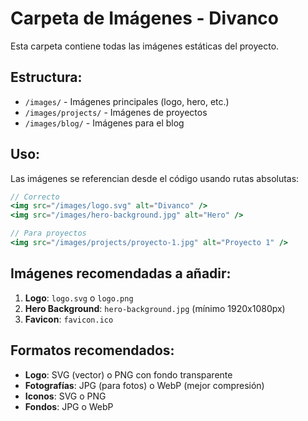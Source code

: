 # Carpeta de Imágenes - Divanco

Esta carpeta contiene todas las imágenes estáticas del proyecto.

## Estructura:

- `/images/` - Imágenes principales (logo, hero, etc.)
- `/images/projects/` - Imágenes de proyectos
- `/images/blog/` - Imágenes para el blog

## Uso:

Las imágenes se referencian desde el código usando rutas absolutas:
```jsx
// Correcto
<img src="/images/logo.svg" alt="Divanco" />
<img src="/images/hero-background.jpg" alt="Hero" />

// Para proyectos
<img src="/images/projects/proyecto-1.jpg" alt="Proyecto 1" />
```

## Imágenes recomendadas a añadir:

1. **Logo**: `logo.svg` o `logo.png`
2. **Hero Background**: `hero-background.jpg` (mínimo 1920x1080px)
3. **Favicon**: `favicon.ico`

## Formatos recomendados:

- **Logo**: SVG (vector) o PNG con fondo transparente
- **Fotografías**: JPG (para fotos) o WebP (mejor compresión)
- **Iconos**: SVG o PNG
- **Fondos**: JPG o WebP

